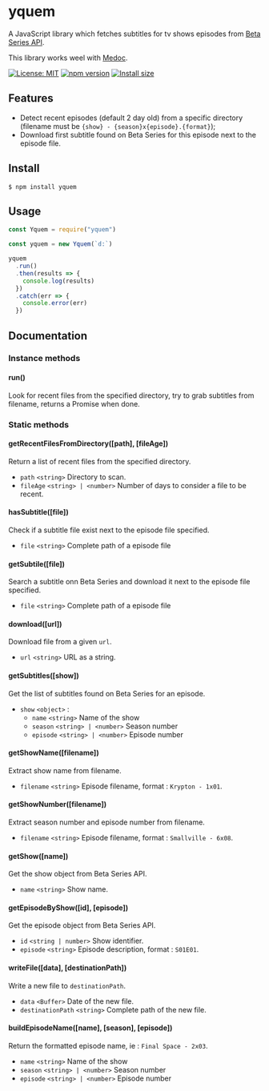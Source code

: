 # yquem

A JavaScript library which fetches subtitles for tv shows episodes from [Beta Series API](https://www.betaseries.com/api/).

This library works weel with [Medoc](https://github.com/Wifsimster/medoc).

[![License: MIT](https://img.shields.io/badge/license-MIT-blue.svg)](https://github.com/Wifsimster/yquem/blob/master/LICENSE)
[![npm version](https://badge.fury.io/js/yquem.svg)](https://badge.fury.io/js/yquem)
[![Install size](https://packagephobia.now.sh/badge?p=yquem)](https://packagephobia.now.sh/result?p=yquem)

## Features

- Detect recent episodes (default 2 day old) from a specific directory (filename must be `{show} - {season}x{episode}.{format}`);
- Download first subtitle found on Beta Series for this episode next to the episode file.

## Install

```
$ npm install yquem
```

## Usage

```js
const Yquem = require("yquem")

const yquem = new Yquem(`d:`)

yquem
  .run()
  .then(results => {
    console.log(results)
  })
  .catch(err => {
    console.error(err)
  })
```

## Documentation

### Instance methods

#### run()

Look for recent files from the specified directory, try to grab subtitles from filename, returns a Promise when done.

### Static methods

#### getRecentFilesFromDirectory([path], [fileAge])

Return a list of recent files from the specified directory.

- `path` `<string>` Directory to scan.
- `fileAge` `<string> | <number>` Number of days to consider a file to be recent.

#### hasSubtitle([file])

Check if a subtitle file exist next to the episode file specified.

- `file` `<string>` Complete path of a episode file

#### getSubtile([file])

Search a subtitle onn Beta Series and download it next to the episode file specified.

- `file` `<string>` Complete path of a episode file

#### download([url])

Download file from a given `url`.

- `url` `<string>` URL as a string.

#### getSubtitles([show])

Get the list of subtitles found on Beta Series for an episode.

- `show` `<object>` :
  - `name` `<string>` Name of the show
  - `season` `<string> | <number>` Season number
  - `episode` `<string> | <number>` Episode number

#### getShowName([filename])

Extract show name from filename.

- `filename` `<string>` Episode filename, format : `Krypton - 1x01`.

#### getShowNumber([filename])

Extract season number and episode number from filename.

- `filename` `<string>` Episode filename, format : `Smallville - 6x08`.

#### getShow([name])

Get the show object from Beta Series API.

- `name` `<string>` Show name.

#### getEpisodeByShow([id], [episode])

Get the episode object from Beta Series API.

- `id` `<string | number>` Show identifier.
- `episode` `<string>` Episode description, format : `S01E01`.

#### writeFile([data], [destinationPath])

Write a new file to `destinationPath`.

- `data` `<Buffer>` Date of the new file.
- `destinationPath` `<string>` Complete path of the new file.

#### buildEpisodeName([name], [season], [episode])

Return the formatted episode name, ie : `Final Space - 2x03`.

- `name` `<string>` Name of the show
- `season` `<string> | <number>` Season number
- `episode` `<string> | <number>` Episode number

